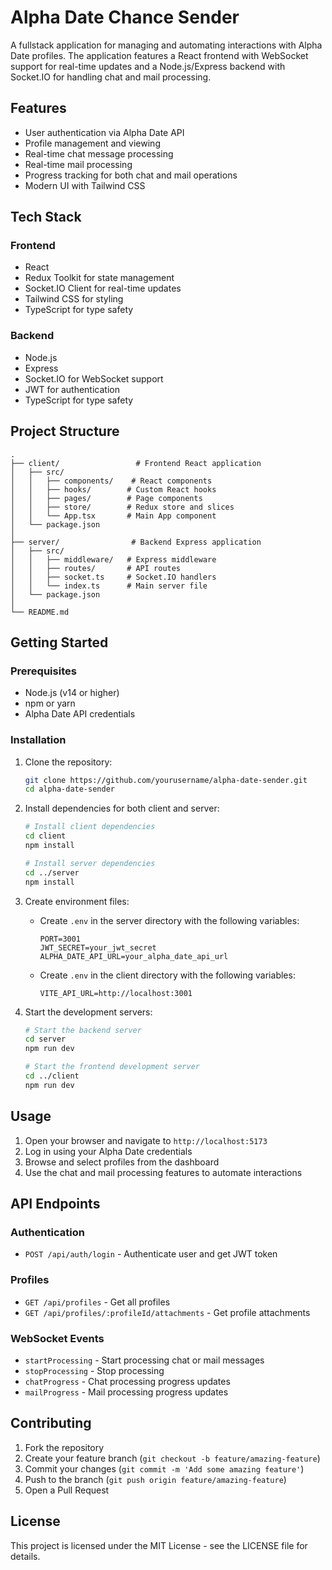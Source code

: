 # Alpha Date Chance Sender

A fullstack application for managing and automating interactions with Alpha Date profiles. The application features a React frontend with WebSocket support for real-time updates and a Node.js/Express backend with Socket.IO for handling chat and mail processing.

## Features

- User authentication via Alpha Date API
- Profile management and viewing
- Real-time chat message processing
- Real-time mail processing
- Progress tracking for both chat and mail operations
- Modern UI with Tailwind CSS

## Tech Stack

### Frontend
- React
- Redux Toolkit for state management
- Socket.IO Client for real-time updates
- Tailwind CSS for styling
- TypeScript for type safety

### Backend
- Node.js
- Express
- Socket.IO for WebSocket support
- JWT for authentication
- TypeScript for type safety

## Project Structure

```
.
├── client/                 # Frontend React application
│   ├── src/
│   │   ├── components/    # React components
│   │   ├── hooks/        # Custom React hooks
│   │   ├── pages/        # Page components
│   │   ├── store/        # Redux store and slices
│   │   └── App.tsx       # Main App component
│   └── package.json
│
├── server/                # Backend Express application
│   ├── src/
│   │   ├── middleware/   # Express middleware
│   │   ├── routes/       # API routes
│   │   ├── socket.ts     # Socket.IO handlers
│   │   └── index.ts      # Main server file
│   └── package.json
│
└── README.md
```

## Getting Started

### Prerequisites

- Node.js (v14 or higher)
- npm or yarn
- Alpha Date API credentials

### Installation

1. Clone the repository:
   ```bash
   git clone https://github.com/yourusername/alpha-date-sender.git
   cd alpha-date-sender
   ```

2. Install dependencies for both client and server:
   ```bash
   # Install client dependencies
   cd client
   npm install

   # Install server dependencies
   cd ../server
   npm install
   ```

3. Create environment files:
   - Create `.env` in the server directory with the following variables:
     ```
     PORT=3001
     JWT_SECRET=your_jwt_secret
     ALPHA_DATE_API_URL=your_alpha_date_api_url
     ```
   - Create `.env` in the client directory with the following variables:
     ```
     VITE_API_URL=http://localhost:3001
     ```

4. Start the development servers:
   ```bash
   # Start the backend server
   cd server
   npm run dev

   # Start the frontend development server
   cd ../client
   npm run dev
   ```

## Usage

1. Open your browser and navigate to `http://localhost:5173`
2. Log in using your Alpha Date credentials
3. Browse and select profiles from the dashboard
4. Use the chat and mail processing features to automate interactions

## API Endpoints

### Authentication
- `POST /api/auth/login` - Authenticate user and get JWT token

### Profiles
- `GET /api/profiles` - Get all profiles
- `GET /api/profiles/:profileId/attachments` - Get profile attachments

### WebSocket Events
- `startProcessing` - Start processing chat or mail messages
- `stopProcessing` - Stop processing
- `chatProgress` - Chat processing progress updates
- `mailProgress` - Mail processing progress updates

## Contributing

1. Fork the repository
2. Create your feature branch (`git checkout -b feature/amazing-feature`)
3. Commit your changes (`git commit -m 'Add some amazing feature'`)
4. Push to the branch (`git push origin feature/amazing-feature`)
5. Open a Pull Request

## License

This project is licensed under the MIT License - see the LICENSE file for details. 
